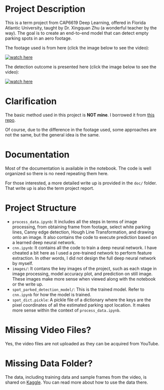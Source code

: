 # Project Description
This is a term project from CAP6619 Deep Learning, offered in Florida Atlantic University, taught by Dr. Xingquan Zhu (a wonderful teacher by the way). The goal is to create an end-to-end model that can detect empty parking spots in an aero footage.

The footage used is from here (click the image below to see the video):

[![watch here](https://img.youtube.com/vi/IZ8NPmp0LPk/maxresdefault.jpg)](https://www.youtube.com/watch?v=IZ8NPmp0LPk)

The detection outcome is presented here (click the image below to see the video):

[![watch here](https://img.youtube.com/vi/WmK37HBfnQ8/maxresdefault.jpg)](https://youtu.be/WmK37HBfnQ8)

# Clarification
The basic method used in this project is **NOT mine**. I borrowed it from [this repo](https://github.com/priya-dwivedi/Deep-Learning/tree/master/parking_spots_detector).

Of course, due to the difference in the footage used, some approaches are not the same, but the general idea is the same.

# Documentation
Most of the documentation is available in the notebook. The code is well organized so there is no need repeating them here.

For those interested, a more detailed write up is provided in the `doc/` folder. That write up is also the term project report.

# Project Structure
* `process_data.ipynb`: It includes all the steps in terms of image processing, from obtaining frame from footage, select white parking lines, Canny edge detection, Hough Line Transformation, and drawing onto an image. It also contains the code to execute prediction based on a learned deep neural network.
* `cnn.ipynb`: It contains all the code to train a deep neural network. I have cheated a bit here as I used a pre-trained network to perform feature extraction. In other words, I did not design the full deep neural network by myself.
* `images/`: It contans the key images of the project, such as each stage in image processing, model accuracy plot, and prediction on still image. These images make more sense when viewed along with the notebook or the write up.
* `spot_parked_detection_model/`: This is the trained model. Refer to `cnn.ipynb` for how the model is trained.
* `spot_dict.pickle`: A pickle file of a dictionary where the keys are the pixel coordinates of all the estimated parking spot location. It makes more sense within the context of `process_data.ipynb`.

# Missing Video Files?
Yes, the video files are not uploaded as they can be acquired from YouTube.

# Missing Data Folder?
The data, including training data and sample frames from the video, is shared on [Kaggle](https://www.kaggle.com/fanchenbao/parking-spots). You can read more about how to use the data there.
